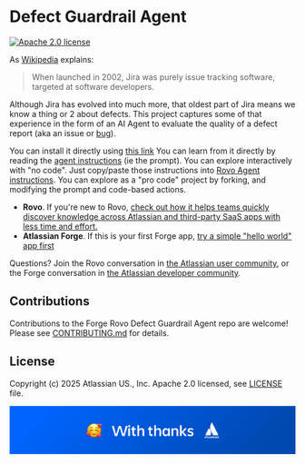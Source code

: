 # Defect Guardrail Agent

[![Apache 2.0 license](https://img.shields.io/badge/license-Apache%202.0-blue.svg?style=flat-square)](LICENSE)

As [Wikipedia](https://en.wikipedia.org/wiki/Jira_(software)) explains:
> When launched in 2002, Jira was purely issue tracking software, targeted at software developers.

Although Jira has evolved into much more,
that oldest part of Jira means we know a thing or 2 about defects.
This project captures some of that experience in the form of an AI Agent
to evaluate the quality of a defect report (aka an issue or [bug](https://www.atlassian.com/software/jira/features/bug-tracking)).

You can install it directly using
[this link](https://developer.atlassian.com/console/install/364b791c-7ca6-4a31-a2a7-130a9c3ddfe8?signature=AYABeHQIL%2BMSOBmwN%2BywAh3VSlgAAAADAAdhd3Mta21zAEthcm46YXdzOmttczp1cy1lYXN0LTE6NzA5NTg3ODM1MjQzOmtleS83ZjcxNzcxZC02OWM4LTRlOWItYWU5Ny05MzJkMmNhZjM0NDIAuAECAQB4KVgoNesMySI2pXEz4J5S%2B4but%2FgpPvEEG0vL8V0Jz5cBU2MBu8MvLVy5EFmQhF23zwAAAH4wfAYJKoZIhvcNAQcGoG8wbQIBADBoBgkqhkiG9w0BBwEwHgYJYIZIAWUDBAEuMBEEDAoa9yjSuuHBhICxLgIBEIA7olkHXqYUDCxdjZEvrs1EG388PfZbXPtt9xFZjDGTOY69lhpYFX7Efcd4hHSFH1JWhiUkLRcjAgie0QoAB2F3cy1rbXMAS2Fybjphd3M6a21zOmV1LXdlc3QtMTo3MDk1ODc4MzUyNDM6a2V5LzU1OWQ0NTE2LWE3OTEtNDdkZi1iYmVkLTAyNjFlODY4ZWE1YwC4AQICAHig7hOcRWe1S%2BcRRsjD9q0WpZcapmXa1oPX3jm4ao883gHjex5neUqTTFEpwEIpTCqVAAAAfjB8BgkqhkiG9w0BBwagbzBtAgEAMGgGCSqGSIb3DQEHATAeBglghkgBZQMEAS4wEQQMpIRv%2FBFH6wmA6vKiAgEQgDu%2BQDTkVt1WdItQ15kMVBCvsIO%2FE1wJdBLbfx83PrfTDx4AyHwGtfzhhfR3%2FCEvCSB1EEfSaO41ixeXdgAHYXdzLWttcwBLYXJuOmF3czprbXM6dXMtd2VzdC0yOjcwOTU4NzgzNTI0MzprZXkvM2M0YjQzMzctYTQzOS00ZmNhLWEwZDItNDcyYzE2ZWRhZmRjALgBAgIAeBeusbAYURagY7RdQhCHwxFswh7l65V7cwKp%2BDc1WGoHAZkO%2FP2APA7ksU8IpNRFgI8AAAB%2BMHwGCSqGSIb3DQEHBqBvMG0CAQAwaAYJKoZIhvcNAQcBMB4GCWCGSAFlAwQBLjARBAxXn%2BbCNWa5MufVHa8CARCAO85TVo6JwsSPpDBpVL89Syc%2Bg2zy8PcyIuBDfoDvyVEswzd%2Fq4L3VP9JqdYhzpxsKIXvZX3BYwDEGBvKAgAAAAAMAAAQAAAAAAAAAAAAAAAAAF0UDGCpA%2BOTgtwEU8zSar%2F%2F%2F%2F%2F%2FAAAAAQAAAAAAAAAAAAAAAQAAADI1uvMn%2Fp3HNF96VZWEO9vaOp839%2FV1heO7S%2FDlEomIxdOevlxbJWX3dd%2FYgvKlGi6jOl0eD2ql5x%2FI%2BC9GbaqhTXY%3D&product=jira)
You can learn from it directly by reading
the [agent instructions](./prompts/agent-instructions.md) (ie the prompt).
You can explore interactively with "no code".
Just copy/paste those instructions into [Rovo Agent instructions](https://support.atlassian.com/rovo/docs/write-instructions-for-your-agent/).
You can explore as a "pro code" project by forking,
and modifying the prompt and code-based actions.

- **Rovo**. If you're new to Rovo,
[check out how it helps teams quickly discover knowledge across Atlassian and third-party SaaS apps with less time and effort.](https://www.atlassian.com/software/rovo)
- **Atlassian Forge**. If this is your first Forge app,
[try a simple "hello world" app first](https://go.atlassian.com/forge)

Questions?
Join the Rovo conversation in
[the Atlassian user community](https://community.atlassian.com/t5/Rovo/ct-p/rovo-atlassian-intelligence),
or the Forge conversation in
[the Atlassian developer community](https://community.developer.atlassian.com/c/rovo/138).

## Contributions

Contributions to the Forge Rovo Defect Guardrail Agent repo are welcome!
Please see [CONTRIBUTING.md](CONTRIBUTING.md) for details.

## License

Copyright (c) 2025 Atlassian US., Inc.
Apache 2.0 licensed, see [LICENSE](LICENSE) file.

[![With ❤️ from Atlassian](https://raw.githubusercontent.com/atlassian-internal/oss-assets/master/banner-with-thanks-light.png)](https://www.atlassian.com)
